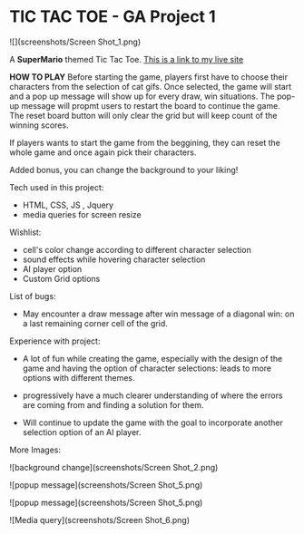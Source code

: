 # TIC TAC TOE - GA Project 1

![](screenshots/Screen Shot_1.png)

A **SuperMario** themed Tic Tac Toe. 
[This is a link to my live site](https://azhang93.github.io/tic-tac-toe/?fbclid=IwAR019QX2QN2GVKgiOYhSLdG00LA_Fz00SV6KxQ0LXjlYZK5NDEu1lOFGedo)

**HOW TO PLAY**
Before starting the game, players first have to choose their characters from the selection of cat gifs.
Once selected, the game will start and a pop up message will show up for every draw, win situations. 
The pop-up message will propmt users to restart the board to continue the game. The reset board button will only clear the grid but will keep count of the winning scores.

If players wants to start the game from the beggining, they can reset the whole game and once again pick their characters.

Added bonus, you can change the background to your liking!

Tech used in this project:
- HTML, CSS, JS , Jquery
- media queries for screen resize

Wishlist:
- cell's color change according to different character selection
- sound effects while hovering character selection
- AI player option
- Custom Grid options


List of bugs:
- May encounter a draw message after win message of a diagonal win: on a last remaining corner cell of the grid.

Experience with project:

- A lot of fun while creating the game, especially with the design of the game and having the option of character selections: leads to more options with different themes.

- progressively have a much clearer understanding of where the errors are coming from and finding a solution for them.

- Will continue to update the game with the goal to incorporate another selection option of an AI player. 


More Images:

![background change](screenshots/Screen Shot_2.png)

![popup message](screenshots/Screen Shot_5.png)

![popup message](screenshots/Screen Shot_5.png)

![Media query](screenshots/Screen Shot_6.png)